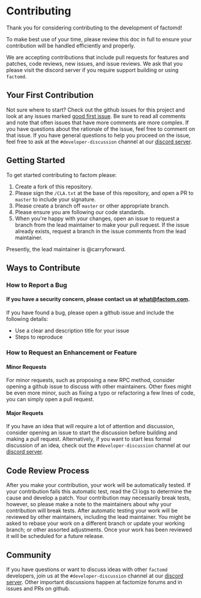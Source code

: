 # Contributing

Thank you for considering contributing to the development of factomd!

To make best use of your time, please review this doc in full to ensure your contribution will be handled efficiently and properly.

We are accepting contributions that include pull requests for features and patches, code reviews, new issues, and issue reviews. We ask that you please visit the discord server if you require support building or using `factomd`.

## Your First Contribution

Not sure where to start? Check out the github issues for this project and look at any issues marked [good first issue](https://github.com/factomproject/factomd/issues?q=is%3Aissue+is%3Aopen+label%3A%22good+first+issue%22). Be sure to read all comments and note that often issues that have more comments are more complex. If you have questions about the rationale of the issue, feel free to comment on that issue. If you have general questions to help you proceed on the issue, feel free to ask at the `#developer-discussion` channel at our [discord server](https://discord.gg/SxPePjQ).

## Getting Started

To get started contributing to factom please:

1. Create a fork of this repository.
2. Please sign the `/CLA.txt` at the base of this repository, and open a PR to `master` to include your signature.
3. Please create a branch off `master` or other appropriate branch.
4. Please ensure you are following our code standards.
5. When you're happy with your changes, open an issue to request a branch from the lead maintainer to make your pull request. If the issue already exists, request a branch in the issue comments from the lead maintainer.

Presently, the lead maintainer is @carryforward.

## Ways to Contribute

### How to Report a Bug

#### **If you have a security concern, please contact us at what@factom.com.**

If you have found a bug, please open a github issue and include the following details:

* Use a clear and description title for your issue
* Steps to reproduce

### How to Request an Enhancement or Feature

#### Minor Requests

For minor requests, such as proposing a new RPC method, consider opening a github issue to discuss with other maintainers. Other fixes might be even more minor, such as fixing a typo or refactoring a few lines of code, you can simply open a pull request.

#### Major Requets

If you have an idea that will require a lot of attention and discussion, consider opening an issue to start the discussion before building and making a pull request. Alternatively, if you want to start less formal discussion of an idea, check out the `#developer-discussion` channel at our [discord server](https://discord.gg/SxPePjQ).

## Code Review Process

After you make your contribution, your work will be automatically tested. If your contribution fails this automatic test, read the CI logs to determine the cause and develop a patch. Your contribution may necessarily break tests, however, so please make a note to the maintainers about why your contribution will break tests. After automatic testing your work will be reviewed by other maintainers, including the lead maintainer. You might be asked to rebase your work on a different branch or update your working branch; or other assorted adjustments. Once your work has been reviewed it will be scheduled for a future release.

## Community

If you have questions or want to discuss ideas with other `factomd` developers, join us at the `#developer-discussion` channel at our [discord server](https://discord.gg/SxPePjQ). Other important discussions happen at factomize forums and in issues and PRs on github.